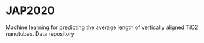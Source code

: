 # JAP2020
Machine learning for predicting the average length of vertically aligned TiO2 nanotubes. Data repository
